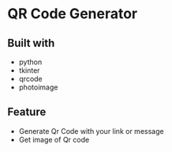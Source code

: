 # QR Code Generator

## Built with 
- python
- tkinter
- qrcode
- photoimage

## Feature
- Generate Qr Code with your link or message
- Get image  of Qr code 
